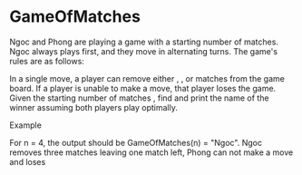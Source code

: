# GameOfMatches
Ngoc and Phong are playing a game with a starting number of matches. Ngoc always plays first, and they move in alternating turns. The game's rules are as follows:

In a single move, a player can remove either , , or  matches from the game board.
If a player is unable to make a move, that player loses the game.
Given the starting number of matches , find and print the name of the winner assuming both players play optimally.

Example

For n = 4, the output should be GameOfMatches(n) = "Ngoc". Ngoc removes three matches leaving one match left, Phong can not make a move and loses
